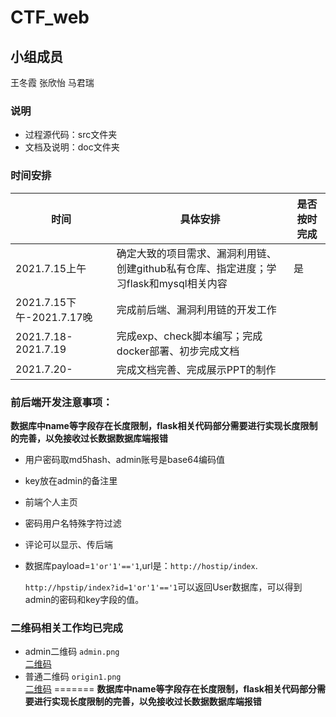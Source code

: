 # CTF_web

## 小组成员

王冬霞 张欣怡 马君瑞

### 说明
+ 过程源代码：src文件夹
+ 文档及说明：doc文件夹

### 时间安排

| 时间                      | 具体安排                                                     | 是否按时完成 |
| ------------------------- | ------------------------------------------------------------ | ------------ |
| 2021.7.15上午             | 确定大致的项目需求、漏洞利用链、创建github私有仓库、指定进度；学习flask和mysql相关内容 | 是           |
| 2021.7.15下午-2021.7.17晚 | 完成前后端、漏洞利用链的开发工作                             |              |
| 2021.7.18-2021.7.19       | 完成exp、check脚本编写；完成docker部署、初步完成文档         |              |
| 2021.7.20-                | 完成文档完善、完成展示PPT的制作                              |              |

### 前后端开发注意事项：  

**数据库中name等字段存在长度限制，flask相关代码部分需要进行实现长度限制的完善，以免接收过长数据数据库端报错**

+ 用户密码取md5hash、admin账号是base64编码值

+ key放在admin的备注里

+ 前端个人主页

+ 密码用户名特殊字符过滤

+ 评论可以显示、传后端

+ 数据库payload=`1'or'1'=='1`,url是：`http://hostip/index`.

  `http://hpstip/index?id=1'or'1'=='1`可以返回User数据库，可以得到admin的密码和key字段的值。

### 二维码相关工作均已完成 
* admin二维码 `admin.png`  
[二维码](https://github.com/kate123wong/CTF_web/blob/development/doc/%E4%BA%8C%E7%BB%B4%E7%A0%81%E7%9B%B8%E5%85%B3%E8%AF%B4%E6%98%8E%E6%96%87%E6%A1%A3/image/admin.png)  
* 普通二维码 `origin1.png`  
[二维码](https://github.com/kate123wong/CTF_web/blob/development/doc/%E4%BA%8C%E7%BB%B4%E7%A0%81%E7%9B%B8%E5%85%B3%E8%AF%B4%E6%98%8E%E6%96%87%E6%A1%A3/image/origin1.png)
=======
**数据库中name等字段存在长度限制，flask相关代码部分需要进行实现长度限制的完善，以免接收过长数据数据库端报错**

